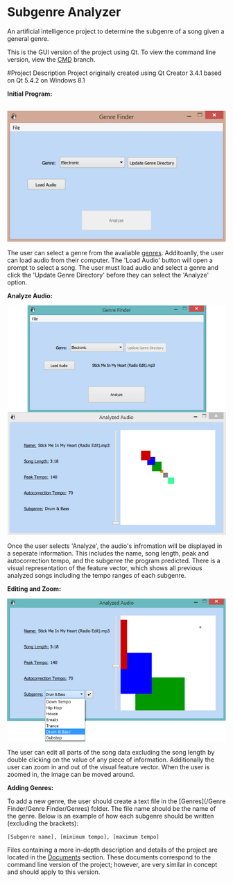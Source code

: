 # Subgenre Analyzer
An artificial intelligence project to determine the subgenre of a song given a general genre.

This is the GUI version of the project using Qt. To view the command line version, view the [CMD](https://github.com/ChrisTheEngineer/Subgenre_Analyzer/tree/CMD) branch.

#Project Description
Project originally created using Qt Creator 3.4.1 based on Qt 5.4.2 on Windows 8.1

**Initial Program:**

&nbsp;&nbsp;&nbsp;&nbsp;&nbsp;&nbsp;&nbsp;&nbsp;&nbsp;&nbsp;&nbsp;&nbsp;&nbsp;&nbsp;&nbsp;<img src="/Documents/Images/Initial Program.PNG?raw=true" alt="Initial Program">

The user can select a genre from the avaliable [genres](/Subgenre_Analyzer/Genre_Finder_GUI/Genres). Additoanlly, the user can load audio from their computer. The 'Load Audio' button will open a prompt to select a song. The user must load audio and select a genre and click the 'Update Genre Directory' before they can select the 'Analyze' option.

**Analyze Audio:**

<img src="/Documents/Images/Analyze Audio.PNG?raw=true" alt="Analyze Audio">

Once the user selects 'Analyze', the audio's infromation will be displayed in a seperate information. This includes the name, song length, peak and autocorrection tempo, and the subgenre the program predicted. There is a visual representation of the feature vector, which shows all previous analyzed songs including the tempo ranges of each subgenre.

**Editing and Zoom:**

<img src="/Documents/Images/Edit and Zoom.png?raw=true" alt="Edit and Zoom">

The user can edit all parts of the song data excluding the song length by double clicking on the value of any piece of information. Additionally the user can zoom in and out of the visual feature vector. When the user is zoomed in, the image can be moved around.

**Adding Genres:**

To add a new genre, the user should create a text file in the [Genres](/Genre Finder/Genre Finder/Genres) folder. The file name should be the name of the genre. Below is an example of how each subgenre should be written (excluding the brackets):
```
[Subgenre name], [minimum tempo], [maximum tempo]
```

Files containing a more in-depth description and details of the project are located in the [Documents](/Documents) section. These documents correspond to the command line version of the project; however, are very similar in concept and should apply to this version.
